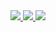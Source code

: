<!--
**RicardoAz15/RicardoAz15** is a ✨ _special_ ✨ repository because its `README.md` (this file) appears on your GitHub profile.

Here are some ideas to get you started:

- 🔭 I’m currently working on ...
- 🌱 I’m currently learning ...
- 👯 I’m looking to collaborate on ...
- 🤔 I’m looking for help with ...
- 💬 Ask me about ...
- 📫 How to reach me: ...
- 😄 Pronouns: ...
- ⚡ Fun fact: ...
-->
<div>
  <a href="https://github.com/anuraghazra/github-readme-stats">
    <img src="https://github-readme-stats.vercel.app/api/top-langs/?username=RicardoAz15&theme=tokyonight" />
    <a href="https://github.com/ryo-ma/github-profile-trophy#tokyonight" >
      <img align=top src="https://github-profile-trophy.vercel.app/?username=RicardoAz15&theme=tokyonight" />
    </a>
    <img src="https://github-readme-stats.vercel.app/api/?username=RicardoAz15&show_icons=true&theme=tokyonight" />
  </a>
</div>

